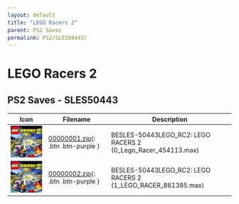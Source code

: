```yaml
---
layout: default
title: "LEGO Racers 2"
parent: PS2 Saves
permalink: PS2/SLES50443/
---
```

# LEGO Racers 2

## PS2 Saves - SLES50443

| Icon | Filename | Description |
|------|----------|-------------|
| ![LEGO Racers 2](icon0.png) | [00000001.zip](00000001.zip){: .btn .btn-purple } | BESLES-50443LEGO_RC2: LEGO RACERS 2 (0_Lego_Racer_454113.max) |
| ![LEGO Racers 2](icon0.png) | [00000002.zip](00000002.zip){: .btn .btn-purple } | BESLES-50443LEGO_RC2: LEGO RACERS 2 (1_LEGO_RACER_861385.max) |
